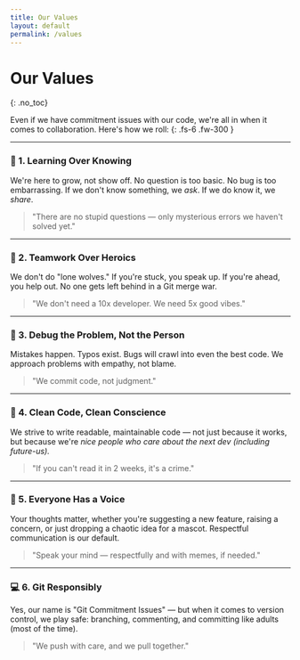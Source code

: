 ```yaml
---
title: Our Values
layout: default
permalink: /values
---
```


# Our Values
{: .no_toc}



Even if we have commitment issues with our code, we're all in when it comes to collaboration. Here's how we roll:
{: .fs-6 .fw-300 }

---

### 🧠 1. Learning Over Knowing  
We're here to grow, not show off. No question is too basic. No bug is too embarrassing. If we don't know something, we *ask*. If we do know it, we *share*.

> "There are no stupid questions — only mysterious errors we haven't solved yet."

---

### 🤝 2. Teamwork Over Heroics  
We don't do "lone wolves." If you're stuck, you speak up. If you're ahead, you help out. No one gets left behind in a Git merge war.

> "We don't need a 10x developer. We need 5x good vibes."

---

### 🐛 3. Debug the Problem, Not the Person  
Mistakes happen. Typos exist. Bugs will crawl into even the best code. We approach problems with empathy, not blame.

> "We commit code, not judgment."

---

### 🧹 4. Clean Code, Clean Conscience  
We strive to write readable, maintainable code — not just because it works, but because we're *nice people who care about the next dev (including future-us).*

> "If you can't read it in 2 weeks, it's a crime."

---

### 🎤 5. Everyone Has a Voice  
Your thoughts matter, whether you're suggesting a new feature, raising a concern, or just dropping a chaotic idea for a mascot. Respectful communication is our default.

> "Speak your mind — respectfully and with memes, if needed."

---

### 💻 6. Git Responsibly  
Yes, our name is "Git Commitment Issues" — but when it comes to version control, we play safe: branching, commenting, and committing like adults (most of the time).

> "We push with care, and we pull together."

